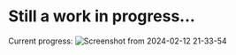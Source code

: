# Still a work in progress...

Current progress:
![Screenshot from 2024-02-12 21-33-54](https://github.com/dave-cao/Time-Todo-Things/assets/63488152/69e9f88d-29d0-4a90-bada-87b744d2a916)

